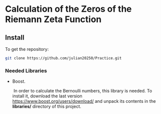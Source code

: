 # Calculation of the Zeros of the Riemann Zeta Function

## Install

To get the repository:

```bash
git clone https://github.com/julian20250/Practice.git
```

### Needed Libraries

- Boost.

  ​	In order to calculate the Bernoulli numbers, this library is needed. To install it, download the last version https://www.boost.org/users/download/ and unpack its contents in the **libraries/** directory of this project.
